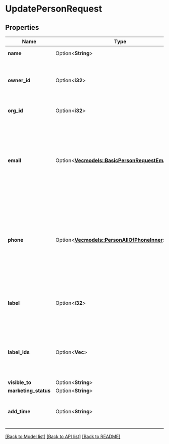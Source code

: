 # UpdatePersonRequest

## Properties

Name | Type | Description | Notes
------------ | ------------- | ------------- | -------------
**name** | Option<**String**> | The name of the person | [optional]
**owner_id** | Option<**i32**> | The ID of the user who will be marked as the owner of this person. When omitted, the authorized user ID will be used. | [optional]
**org_id** | Option<**i32**> | The ID of the organization this person will belong to | [optional]
**email** | Option<[**Vec<models::BasicPersonRequestEmailInner>**](basicPersonRequest_email_inner.md)> | An email address as a string or an array of email objects related to the person. The structure of the array is as follows: `[{ \"value\": \"mail@example.com\", \"primary\": \"true\", \"label\": \"main\" }]`. Please note that only `value` is required. | [optional]
**phone** | Option<[**Vec<models::PersonAllOfPhoneInner>**](Person_allOf_phone_inner.md)> | A phone number supplied as a string or an array of phone objects related to the person. The structure of the array is as follows: `[{ \"value\": \"12345\", \"primary\": \"true\", \"label\": \"mobile\" }]`. Please note that only `value` is required. | [optional]
**label** | Option<**i32**> | The label assigned to the person. When the `label` field is updated, the `label_ids` field value will be overwritten by the `label` field value. | [optional]
**label_ids** | Option<**Vec<i32>**> | The IDs of labels assigned to the person. When the `label_ids` field is updated, the `label` field value will be set to the first value of the `label_ids` field. | [optional]
**visible_to** | Option<**String**> |  | [optional]
**marketing_status** | Option<**String**> |  | [optional]
**add_time** | Option<**String**> | The optional creation date & time of the person in UTC. Format: YYYY-MM-DD HH:MM:SS | [optional]

[[Back to Model list]](../README.md#documentation-for-models) [[Back to API list]](../README.md#documentation-for-api-endpoints) [[Back to README]](../README.md)


